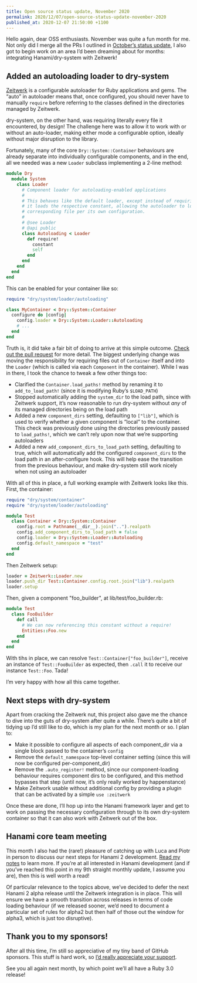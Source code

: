 ```yaml
---
title: Open source status update, November 2020
permalink: 2020/12/07/open-source-status-update-november-2020
published_at: 2020-12-07 21:50:00 +1100
---
```


Hello again, dear OSS enthusiasts. November was quite a fun month for me. Not only did I merge all the PRs I outlined in [October’s status update](/2020/11/03/open-source-status-update-october-2020), I also got to begin work on an area I’d been dreaming about for months: integrating Hanami/dry-system with Zeitwerk!

## Added an autoloading loader to dry-system

[Zeitwerk](http://github.com/fxn/zeitwerk) is a configurable autoloader for Ruby applications and gems. The “auto” in autoloader means that, once configured, you should never have to manually `require` before referring to the classes defined in the directories managed by Zeitwerk.

dry-system, on the other hand, was requiring literally every file it encountered, by design! The challenge here was to allow it to work with or without an auto-loader, making either mode a configurable option, ideally without major disruption to the library.

Fortunately, many of the core `Dry::System::Container` behaviours are already separate into individually configurable components, and in the end, all we needed was a new `Loader` subclass implementing a 2-line method:

```ruby
module Dry
  module System
    class Loader
      # Component loader for autoloading-enabled applications
      #
      # This behaves like the default loader, except instead of requiring the given path,
      # it loads the respective constant, allowing the autoloader to load the
      # corresponding file per its own configuration.
      #
      # @see Loader
      # @api public
      class Autoloading < Loader
        def require!
          constant
          self
        end
      end
    end
  end
end
```

This can be enabled for your container like so:

```ruby
require "dry/system/loader/autoloading"

class MyContainer < Dry::System::Container
  configure do |config|
    config.loader = Dry::System::Loader::Autoloading
    # ...
  end
end
```

Truth is, it did take a fair bit of doing to arrive at this simple outcome. [Check out the pull request](https://github.com/dry-rb/dry-system/pull/153) for more detail. The biggest underlying change was moving the responsibility for requiring files out of `Container` itself and into the `Loader` (which is called via each `Component` in the container). While I was in there, I took the chance to tweak a few other things too:

- Clarified the `Container.load_paths!` method by renaming it to `add_to_load_path!` (since it is modifying Ruby’s `$LOAD_PATH`)
- Stopped automatically adding the `system_dir` to the load path, since with Zeitwerk support, it’s now reasonable to run dry-system without _any_ of its managed directories being on the load path
- Added a new `component_dirs` setting, defaulting to `["lib"]`, which is used to verify whether a given component is ”local” to the container. This check was previously done using the directories previously passed to `load_paths!`, which we can’t rely upon now that we’re supporting autoloaders
- Added a new `add_component_dirs_to_load_path` setting, defaulting to true, which will automatically add the configured `component_dirs` to the load path in an after-configure hook. This will help ease the transition from the previous behaviour, and make dry-system still work nicely when not using an autoloader

With all of this in place, a full working example with Zeitwerk looks like this. First, the container:

```ruby
require "dry/system/container"
require "dry/system/loader/autoloading"

module Test
  class Container < Dry::System::Container
    config.root = Pathname(__dir__).join("..").realpath
    config.add_component_dirs_to_load_path = false
    config.loader = Dry::System::Loader::Autoloading
    config.default_namespace = "test"
  end
end
```

Then Zeitwerk setup:

```ruby
loader = Zeitwerk::Loader.new
loader.push_dir Test::Container.config.root.join("lib").realpath
loader.setup
```

Then, given a component "foo_builder", at lib/test/foo_builder.rb:

```ruby
module Test
  class FooBuilder
    def call
      # We can now referencing this constant without a require!
      Entities::Foo.new
    end
  end
end
```

With tihs in place, we can resolve `Test::Container["foo_builder"]`, receive an instance of `Test::FooBuilder` as expected, then `.call` it to receive our instance `Test::Foo`. Tada!

I’m very happy with how all this came together.

## Next steps with dry-system

Apart from cracking the Zeitwerk nut, this project also gave me the chance to dive into the guts of dry-system after quite a while. There’s quite a bit of tidying up I’d still like to do, which is my plan for the next month or so. I plan to:

- Make it possible to configure all aspects of each component_dir via a single block passed to the container’s `config`
- Remove the `default_namespace` top-level container setting (since this will now be configured per-component_dir)
- Remove the `.auto_register!` method, since our component-loading behaviour requires component dirs to be configured, and this method bypasses that step (until now, it’s only really worked by happenstance)
- Make Zeitwork usable without additional config by providing a plugin that can be activated by a simple `use :zeitwerk`

Once these are done, I’ll hop up into the Hanami framework layer and get to work on passing the necessary configuration through to its own dry-system container so that it can also work with Zeitwerk out of the box.

## Hanami core team meeting

This month I also had the (rare!) pleasure of catching up with Luca and Piotr in person to discuss our next steps for Hanami 2 development. [Read my notes](https://discourse.hanamirb.org/t/hanami-2-0-core-team-discussion-25-26-november-2020/580) to learn more. If you’re at all interested in Hanami development (and if you’ve reached this point in my 9th straight monthly update, I assume you are), then this is well worth a read!

Of particular relevance to the topics above, we’ve decided to defer the next Hanami 2 alpha release until the Zeitwerk integration is in place. This will ensure we have a smooth transition across releases in terms of code loading behaviour (if we released sooner, we’d need to document a particular set of rules for alpha2 but then half of those out the window for alpha3, which is just too disruptive).

## Thank you to my sponsors!

After all this time, I’m still so appreciative of my tiny band of GitHub sponsors. This stuff is hard work, so [I’d really appreciate your support](https://github.com/sponsors/timriley).

See you all again next month, by which point we’ll all have a Ruby 3.0 release!
